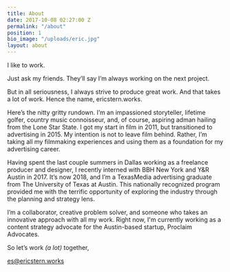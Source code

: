 ```yaml
---
title: About
date: 2017-10-08 02:27:00 Z
permalink: "/about"
position: 1
bio_image: "/uploads/eric.jpg"
layout: about
---
```


I like to work.

Just ask my friends. They’ll say I’m always working on the next project.

But in all seriousness, I always strive to produce great work. And that takes a lot of work. Hence the name, ericstern.works.

Here’s the nitty gritty rundown. I’m an impassioned storyteller, lifetime golfer, country music connoisseur, and, of course, aspiring adman hailing from the Lone Star State. I got my start in film in 2011, but transitioned to advertising in 2015. My intention is not to leave film behind. Rather, I’m taking all my filmmaking experiences and using them as a foundation for my advertising career.

Having spent the last couple summers in Dallas working as a freelance producer and designer, I recently interned with BBH New York and Y&R Austin in 2017. It’s now 2018, and I’m a TexasMedia advertising graduate from The University of Texas at Austin. This nationally recognized program provided me with the terrific opportunity of exploring the industry through the planning and strategy lens.

I’m a collaborator, creative problem solver, and someone who takes an innovative approach with all my work. Right now, I'm currently working as a content strategy advocate for the Austin-based startup, Proclaim Advocates.

So let’s work *(a lot)* together,

[es@ericstern.works](mailto:es@ericstern.works)
